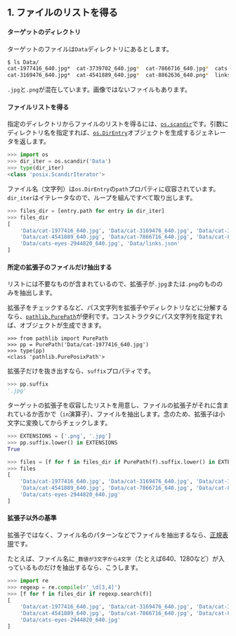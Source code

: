 ## 1. ファイルのリストを得る

#### ターゲットのディレクトリ

ターゲットのファイルは`Data`ディレクトリにあるとします。

```bash
$ ls Data/
cat-1977416_640.jpg*  cat-3739702_640.jpg*  cat-7866716_640.jpg*  cats-eyes-2944820_640.jpg*
cat-3169476_640.jpg*  cat-4541889_640.jpg*  cat-8862636_640.png*  links.json*
```

`.jpg`と`.png`が混在しています。画像ではないファイルもあります。


#### ファイルリストを得る

指定のディレクトリからファイルのリストを得るには、[`os.scandir`](https://docs.python.org/ja/3/library/os.html#os.scandir)です。引数にディレクトリ名を指定すれば、[`os.DirEntry`](https://docs.python.org/ja/3/library/os.html#os.DirEntry)オブジェクトを生成するジェネレータを返します。

```python
>>> import os
>>> dir_iter = os.scandir('Data')
>>> type(dir_iter)
<class 'posix.ScandirIterator'>
```

ファイル名（文字列）は`os.DirEntry`の`path`プロパティに収容されています。`dir_iter`はイテレータなので、ループを組んですべて取り出します。

```python
>>> files_dir = [entry.path for entry in dir_iter]
>>> files_dir
[
	'Data/cat-1977416_640.jpg', 'Data/cat-3169476_640.jpg', 'Data/cat-3739702_640.jpg',
	'Data/cat-4541889_640.jpg', 'Data/cat-7866716_640.jpg', 'Data/cat-8862636_640.png',
	'Data/cats-eyes-2944820_640.jpg', 'Data/links.json'
]
```


#### 所定の拡張子のファイルだけ抽出する

リストには不要なものが含まれているので、拡張子が`.jpg`または`.png`のもののみを抽出します。

拡張子をチェックするなど、パス文字列を拡張子やディレクトリなどに分解するなら、[`pathlib.PurePath`](https://docs.python.org/ja/3/library/pathlib.html#pathlib.PurePath)が便利です。コンストラクタにパス文字列を指定すれば、オブジェクトが生成できます。

```path
>>> from pathlib import PurePath
>>> pp = PurePath('Data/cat-1977416_640.jpg')
>>> type(pp)
<class 'pathlib.PurePosixPath'>
```

拡張子だけを抜き出すなら、`suffix`プロパティです。

```python
>>> pp.suffix
'.jpg'
```

ターゲットの拡張子を収容したリストを用意し、ファイルの拡張子がそれに含まれているか否かで（`in`演算子）、ファイルを抽出します。念のため、拡張子は小文字に変換してからチェックします。

```python
>>> EXTENSIONS = ['.png', '.jpg']
>>> pp.suffix.lower() in EXTENSIONS
True

>>> files = [f for f in files_dir if PurePath(f).suffix.lower() in EXTENSIONS]
>>> files
[
	'Data/cat-1977416_640.jpg', 'Data/cat-3169476_640.jpg', 'Data/cat-3739702_640.jpg',
	'Data/cat-4541889_640.jpg', 'Data/cat-7866716_640.jpg', 'Data/cat-8862636_640.png',
	'Data/cats-eyes-2944820_640.jpg'
]
```


#### 拡張子以外の基準

拡張子ではなく、ファイル名のパターンなどでファイルを抽出するなら、[正規表現](https://docs.python.org/ja/3/library/re.html)です。

たとえば、ファイル名に`_数値が3文字から4文字`（たとえば640、1280など）が入っているものだけを抽出するなら、こうします。

```python
>>> import re
>>> regexp = re.compile(r'_\d[3,4]')
>>> [f for f in files_dir if regexp.search(f)]
[
	'Data/cat-1977416_640.jpg', 'Data/cat-3169476_640.jpg', 'Data/cat-3739702_640.jpg',
	'Data/cat-4541889_640.jpg', 'Data/cat-7866716_640.jpg', 'Data/cat-8862636_640.png',
	'Data/cats-eyes-2944820_640.jpg'
]
```
